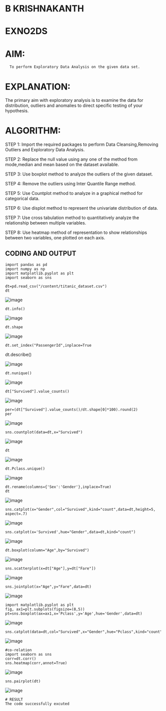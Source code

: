 # B KRISHNAKANTH
# EXNO2DS
# AIM:
      To perform Exploratory Data Analysis on the given data set.
      
# EXPLANATION:
  The primary aim with exploratory analysis is to examine the data for distribution, outliers and anomalies to direct specific testing of your hypothesis.
  
# ALGORITHM:
STEP 1: Import the required packages to perform Data Cleansing,Removing Outliers and Exploratory Data Analysis.

STEP 2: Replace the null value using any one of the method from mode,median and mean based on the dataset available.

STEP 3: Use boxplot method to analyze the outliers of the given dataset.

STEP 4: Remove the outliers using Inter Quantile Range method.

STEP 5: Use Countplot method to analyze in a graphical method for categorical data.

STEP 6: Use displot method to represent the univariate distribution of data.

STEP 7: Use cross tabulation method to quantitatively analyze the relationship between multiple variables.

STEP 8: Use heatmap method of representation to show relationships between two variables, one plotted on each axis.

## CODING AND OUTPUT
```
import pandas as pd
import numpy as np
import matplotlib.pyplot as plt
import seaborn as sns
```
```
dt=pd.read_csv("/content/titanic_dataset.csv")
dt
```

![image](https://github.com/23006823/EXNO2DS/assets/138971409/27aae021-a93c-4d62-8700-79b1beaba84e)
```
dt.info()
```

![image](https://github.com/23006823/EXNO2DS/assets/138971409/23c9a813-e29e-458e-b872-c0e96d2b75d4)
```
dt.shape
```

![image](https://github.com/23006823/EXNO2DS/assets/138971409/9b3f8940-f34a-4efe-857c-5c3e286a59f2)
```
dt.set_index("PassengerId",inplace=True
```
dt.describe()

![image](https://github.com/23006823/EXNO2DS/assets/138971409/603a6476-0b6e-4939-be1d-020a5411eb5a)

```
dt.nunique()
```

![image](https://github.com/23006823/EXNO2DS/assets/138971409/e5e1049e-0421-4ed2-9d7c-15e0a7f0317b)

```
dt["Survived"].value_counts()
```

![image](https://github.com/23006823/EXNO2DS/assets/138971409/19899d18-deb2-459d-8d6f-9610872d098f)
```
per=(dt["Survived"].value_counts()/dt.shape[0]*100).round(2)
per
```

![image](https://github.com/23006823/EXNO2DS/assets/138971409/453f521f-e016-450a-823e-853513864c8a)
```
sns.countplot(data=dt,x="Survived")
```

![image](https://github.com/23006823/EXNO2DS/assets/138971409/b38c5a88-9b85-4e68-a1fd-f25fb35da7d5)
```
dt
```

![image](https://github.com/23006823/EXNO2DS/assets/138971409/75851857-515c-45a4-9ed0-f97bc501ac02)
```
dt.Pclass.unique()
```

![image](https://github.com/23006823/EXNO2DS/assets/138971409/4868a17d-a4de-45c3-86e4-c769762d77ca)
```
dt.rename(columns={'Sex':'Gender'},inplace=True)
dt
```

![image](https://github.com/23006823/EXNO2DS/assets/138971409/822c7791-fb41-44bb-8c23-8b8d1a3d811c)

```
sns.catplot(x="Gender",col="Survived",kind="count",data=dt,height=5, aspect=.7)
```

![image](https://github.com/23006823/EXNO2DS/assets/138971409/fdadc299-3453-47ae-86cd-8bd9e77120a1)
```
sns.catplot(x='Survived',hue="Gender",data=dt,kind="count")
```

![image](https://github.com/23006823/EXNO2DS/assets/138971409/7fb380ba-e219-4d79-aa78-c9591ddcb8b6)
```
dt.boxplot(column="Age",by="Survived")
```

![image](https://github.com/23006823/EXNO2DS/assets/138971409/c84bad98-5cd5-4faf-9d15-85d0645205d9)
```
sns.scatterplot(x=dt["Age"],y=dt["Fare"])
```

![image](https://github.com/23006823/EXNO2DS/assets/138971409/089a4887-89a2-47b9-9f11-ef75e3016301)
```
sns.jointplot(x="Age",y="Fare",data=dt)
```

![image](https://github.com/23006823/EXNO2DS/assets/138971409/3b43d8e9-fb94-4e0f-ac9a-d31b70eaeb77)
```
import matplotlib.pyplot as plt
fig, ax1=plt.subplots(figsize=(8,5))
pt=sns.boxplot(ax=ax1,x='Pclass',y='Age',hue='Gender',data=dt)
```

![image](https://github.com/23006823/EXNO2DS/assets/138971409/a5473432-41ab-4722-872e-53037544fdeb)
```
sns.catplot(data=dt,col="Survived",x="Gender",hue="Pclass",kind="count")
```

![image](https://github.com/23006823/EXNO2DS/assets/138971409/7b72bb3b-6824-479c-8703-3d5378b2023e)
```
#co-relation
import seaborn as sns
corr=dt.corr()
sns.heatmap(corr,annot=True)
```

![image](https://github.com/23006823/EXNO2DS/assets/138971409/6b0e3e5a-85cc-489e-92dc-235451d57476)
```
sns.pairplot(dt)
```

![image](https://github.com/23006823/EXNO2DS/assets/138971409/eb83a5af-b99a-41fd-9c84-e0c828434964)
```
# RESULT
The code successfully excuted
